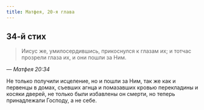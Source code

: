 ```yaml
---
title: Матфея, 20-я глава
---
```


##  34-й стих

> Иисус же, умилосердившись, прикоснулся к глазам их; и тотчас прозрели глаза их, и они пошли за Ним.

— <cite>Матфея&nbsp;20:34</cite>

Не только получили исцеление, но и пошли за Ним, так же как и первенцы в домах, съевших агнца и помазавших
кровью перекладины и косяки дверей, не только были избавлены он смерти, но теперь принадлежали Господу, а не себе.
